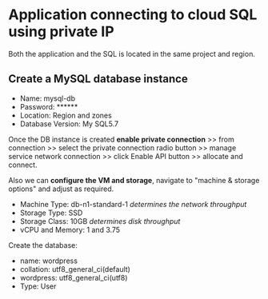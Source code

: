 # Application connecting to cloud SQL using private IP

Both the application and the SQL is located in the same project and region.


## Create a MySQL database instance

- Name: mysql-db
- Password: ******
- Location: Region and zones
- Database Version: My SQL5.7

Once the DB instance is created **enable private connection** >> from connection >> select the private connection radio button >> manage service network connection >> click Enable API button >> allocate and connect.

Also we can **configure the VM and storage**, navigate to "machine & storage options" and adjust as required.

- Machine Type: db-n1-standard-1 *determines the network throughput*
- Storage Type: SSD
- Storage Class: 10GB *determines disk throughput*
- vCPU and Memory: 1 and 3.75

Create the database:

- name: wordpress
- collation: utf8_general_ci(default)
- wordpress: utf8_general_ci(utf8)
- Type: User
